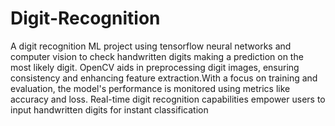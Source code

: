 # Digit-Recognition
A digit recognition ML project using tensorflow neural networks and computer vision to check handwritten digits making a prediction on the most likely digit.
OpenCV aids in preprocessing digit images, ensuring consistency and enhancing feature extraction.With a focus on training and evaluation, the model's performance is monitored using metrics like accuracy and loss. 
Real-time digit recognition capabilities empower users to input handwritten digits for instant classification
